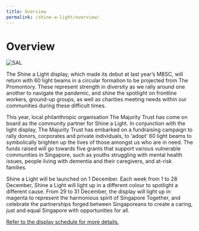 ```yaml
---
title: Overview
permalink: /shine-a-light/overview/
---
```

# Overview

![SAL](/images/O1.jpg "Shine a Light")

The Shine a Light display, which made its debut at last year’s MBSC, will return with 60 light beams in a circular formation to be projected from The Promontory. These represent strength in diversity as we rally around one another to navigate the pandemic, and shine the spotlight on frontline workers, ground-up groups, as well as charities meeting needs within our communities during these difficult times.  

This year, local philanthropic organisation The Majurity Trust has come on board as the community partner for Shine a Light. In conjunction with the light display, The Majurity Trust has embarked on a fundraising campaign to rally donors, corporates and private individuals, to ‘adopt’ 60 light beams to symbolically brighten up the lives of those amongst us who are in need. The funds raised will go towards five grants that support various vulnerable communities in Singapore, such as youths struggling with mental health issues, people living with dementia and their caregivers, and at-risk families. 

Shine a Light will be launched on 1 December. Each week from 1 to 28 December, Shine a Light will light up in a different colour to spotlight a different cause. From 29 to 31 December, the display will light up in magenta to represent the harmonious spirit of Singapore Together, and celebrate the partnerships forged between Singaporeans to create a caring, just and equal Singapore with opportunities for all. 


[Refer to the display schedule for more details.][display]

[display]: /shine-a-light/display-schedule/